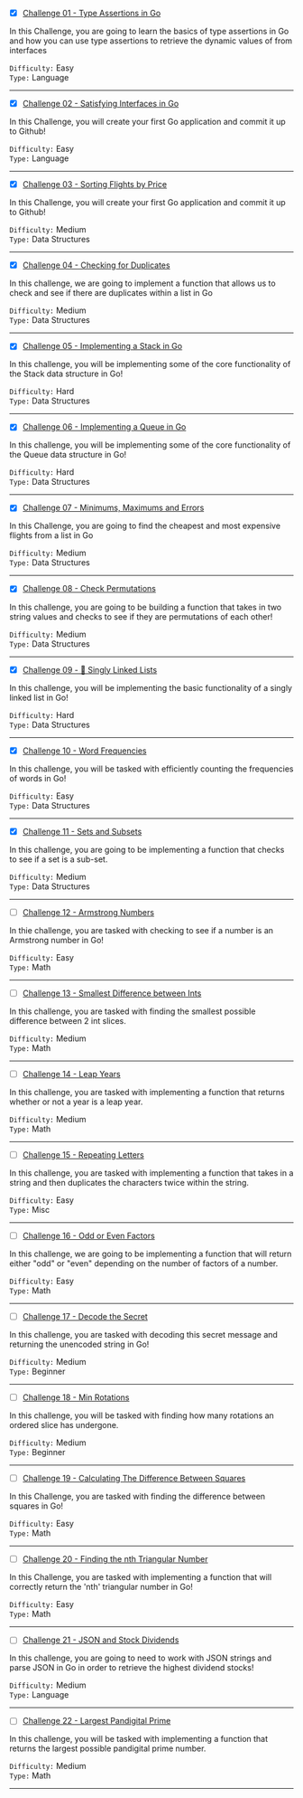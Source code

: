 - [x] [Challenge 01 - Type Assertions in Go](https://github.com/abrar-abu/golang/tree/main/Challenges/TutorialEdge/Challenge%2001)

In this Challenge, you are going to learn the basics of type assertions in Go and how you can use type assertions to retrieve the dynamic values of from interfaces

`Difficulty:` Easy \
`Type:`  Language

-------------

- [x] [Challenge 02 - Satisfying Interfaces in Go](https://github.com/abrar-abu/golang/tree/main/Challenges/TutorialEdge/Challenge%2002)

In this Challenge, you will create your first Go application and commit it up to Github!

`Difficulty:` Easy \
`Type:`  Language

-------------

- [x] [Challenge 03 - Sorting Flights by Price](https://github.com/abrar-abu/golang/tree/main/Challenges/TutorialEdge/Challenge%2003)

In this Challenge, you will create your first Go application and commit it up to Github!

`Difficulty:` Medium \
`Type:`  Data Structures

-------------

- [x] [Challenge 04 - Checking for Duplicates](https://github.com/abrar-abu/golang/tree/main/Challenges/TutorialEdge/Challenge%2004)

In this challenge, we are going to implement a function that allows us to check and see if there are duplicates within a list in Go

`Difficulty:` Medium \
`Type:`  Data Structures

-------------

- [x] [Challenge 05 - Implementing a Stack in Go](https://github.com/abrar-abu/golang/tree/main/Challenges/TutorialEdge/Challenge%2005)

In this challenge, you will be implementing some of the core functionality of the Stack data structure in Go!

`Difficulty:` Hard \
`Type:`  Data Structures

-------------

- [x] [Challenge 06 - Implementing a Queue in Go](https://github.com/abrar-abu/golang/tree/main/Challenges/TutorialEdge/Challenge%2006)

In this challenge, you will be implementing some of the core functionality of the Queue data structure in Go!

`Difficulty:` Hard \
`Type:`  Data Structures

-------------

- [x] [Challenge 07 - Minimums, Maximums and Errors](https://github.com/abrar-abu/golang/tree/main/Challenges/TutorialEdge/Challenge%2007)

In this Challenge, you are going to find the cheapest and most expensive flights from a list in Go

`Difficulty:` Medium \
`Type:`  Data Structures

-------------

- [x] [Challenge 08 - Check Permutations](https://github.com/abrar-abu/golang/tree/main/Challenges/TutorialEdge/Challenge%2008)

In this challenge, you are going to be building a function that takes in two string values and checks to see if they are permutations of each other!

`Difficulty:` Medium \
`Type:`  Data Structures

-------------

- [x] [Challenge 09 - 🔗 Singly Linked Lists](https://github.com/abrar-abu/golang/tree/main/Challenges/TutorialEdge/Challenge%2009)

In this challenge, you will be implementing the basic functionality of a singly linked list in Go!

`Difficulty:` Hard \
`Type:`  Data Structures

-------------

- [x] [Challenge 10 - Word Frequencies](https://github.com/abrar-abu/golang/tree/main/Challenges/TutorialEdge/Challenge%2010)

In this challenge, you will be tasked with efficiently counting the frequencies of words in Go!

`Difficulty:` Easy \
`Type:`  Data Structures

-------------

- [x] [Challenge 11 - Sets and Subsets](https://github.com/abrar-abu/golang/tree/main/Challenges/TutorialEdge/Challenge%2011)

In this challenge, you are going to be implementing a function that checks to see if a set is a sub-set.

`Difficulty:` Medium \
`Type:`  Data Structures

-------------

- [ ] [Challenge 12 - Armstrong Numbers]()

In thie challenge, you are tasked with checking to see if a number is an Armstrong number in Go!

`Difficulty:` Easy \
`Type:`  Math

-------------

- [ ] [Challenge 13 - Smallest Difference between Ints]()

In this challenge, you are tasked with finding the smallest possible difference between 2 int slices.

`Difficulty:` Medium \
`Type:`  Math

-------------

- [ ] [Challenge 14 - Leap Years]()

In this challenge, you are tasked with implementing a function that returns whether or not a year is a leap year.

`Difficulty:` Medium \
`Type:`  Math

-------------

- [ ] [Challenge 15 - Repeating Letters]()

In this challenge, you are tasked with implementing a function that takes in a string and then duplicates the characters twice within the string.

`Difficulty:` Easy \
`Type:`  Misc

-------------

- [ ] [Challenge 16 - Odd or Even Factors]()

In this challenge, we are going to be implementing a function that will return either "odd" or "even" depending on the number of factors of a number.

`Difficulty:` Easy \
`Type:`  Math

-------------

- [ ] [Challenge 17 - Decode the Secret]()

In this challenge, you are tasked with decoding this secret message and returning the unencoded string in Go!

`Difficulty:` Medium \
`Type:`  Beginner

-------------

- [ ] [Challenge 18 - Min Rotations]()

In this challenge, you will be tasked with finding how many rotations an ordered slice has undergone.

`Difficulty:` Medium \
`Type:`  Beginner

-------------

- [ ] [Challenge 19 - Calculating The Difference Between Squares]()

In this Challenge, you are tasked with finding the difference between squares in Go!

`Difficulty:` Easy \
`Type:`  Math

-------------

- [ ] [Challenge 20 - Finding the nth Triangular Number]()

In this Challenge, you are tasked with implementing a function that will correctly return the 'nth' triangular number in Go!

`Difficulty:` Easy \
`Type:`  Math

-------------

- [ ] [Challenge 21 - JSON and Stock Dividends]()

In this challenge, you are going to need to work with JSON strings and parse JSON in Go in order to retrieve the highest dividend stocks!

`Difficulty:` Medium \
`Type:`  Language

-------------

- [ ] [Challenge 22 - Largest Pandigital Prime]()

In this challenge, you will be tasked with implementing a function that returns the largest possible pandigital prime number.

`Difficulty:` Medium \
`Type:`  Math

-------------

